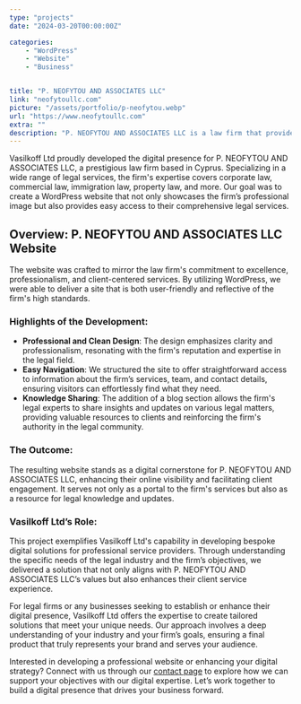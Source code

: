 ```yaml
---
type: "projects"
date: "2024-03-20T00:00:00Z"

categories: 
    - "WordPress"
    - "Website"
    - "Business"


title: "P. NEOFYTOU AND ASSOCIATES LLC"
link: "neofytoullc.com"
picture: "/assets/portfolio/p-neofytou.webp"
url: "https://www.neofytoullc.com"
extra: ""
description: "P. NEOFYTOU AND ASSOCIATES LLC is a law firm that provides legal services and solutions to clients in Cyprus and around the world. Their website, built with WordPress, offers easy access to their range of legal services, including corporate law, banking and finance, real estate, and more. If you're in need of legal assistance, P. NEOFYTOU AND ASSOCIATES LLC is a trusted and reliable source of expertise and advice."
---
```

Vasilkoff Ltd proudly developed the digital presence for P. NEOFYTOU AND ASSOCIATES LLC, a prestigious law firm based in Cyprus. Specializing in a wide range of legal services, the firm's expertise covers corporate law, commercial law, immigration law, property law, and more. Our goal was to create a WordPress website that not only showcases the firm’s professional image but also provides easy access to their comprehensive legal services.

## Overview: P. NEOFYTOU AND ASSOCIATES LLC Website
The website was crafted to mirror the law firm's commitment to excellence, professionalism, and client-centered services. By utilizing WordPress, we were able to deliver a site that is both user-friendly and reflective of the firm's high standards.

### Highlights of the Development:
- **Professional and Clean Design**: The design emphasizes clarity and professionalism, resonating with the firm's reputation and expertise in the legal field.
- **Easy Navigation**: We structured the site to offer straightforward access to information about the firm’s services, team, and contact details, ensuring visitors can effortlessly find what they need.
- **Knowledge Sharing**: The addition of a blog section allows the firm's legal experts to share insights and updates on various legal matters, providing valuable resources to clients and reinforcing the firm's authority in the legal community.

### The Outcome:
The resulting website stands as a digital cornerstone for P. NEOFYTOU AND ASSOCIATES LLC, enhancing their online visibility and facilitating client engagement. It serves not only as a portal to the firm's services but also as a resource for legal knowledge and updates.

### Vasilkoff Ltd’s Role:
This project exemplifies Vasilkoff Ltd's capability in developing bespoke digital solutions for professional service providers. Through understanding the specific needs of the legal industry and the firm’s objectives, we delivered a solution that not only aligns with P. NEOFYTOU AND ASSOCIATES LLC’s values but also enhances their client service experience.

For legal firms or any businesses seeking to establish or enhance their digital presence, Vasilkoff Ltd offers the expertise to create tailored solutions that meet your unique needs. Our approach involves a deep understanding of your industry and your firm’s goals, ensuring a final product that truly represents your brand and serves your audience.

Interested in developing a professional website or enhancing your digital strategy? Connect with us through our [contact page](https://vasilkoff.com/contact-us) to explore how we can support your objectives with our digital expertise. Let’s work together to build a digital presence that drives your business forward.